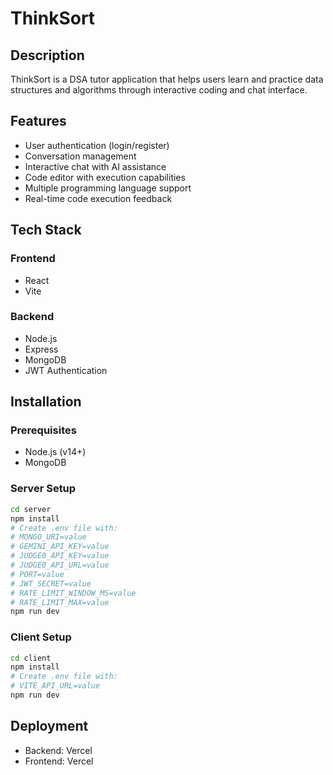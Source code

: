 # ThinkSort

## Description
ThinkSort is a DSA tutor application that helps users learn and practice data structures and algorithms through interactive coding and chat interface.

## Features
- User authentication (login/register)
- Conversation management
- Interactive chat with AI assistance
- Code editor with execution capabilities
- Multiple programming language support
- Real-time code execution feedback

## Tech Stack
### Frontend
- React
- Vite

### Backend
- Node.js
- Express
- MongoDB
- JWT Authentication

## Installation

### Prerequisites
- Node.js (v14+)
- MongoDB

### Server Setup
```bash
cd server
npm install
# Create .env file with:
# MONGO_URI=value
# GEMINI_API_KEY=value
# JUDGE0_API_KEY=value
# JUDGE0_API_URL=value
# PORT=value
# JWT_SECRET=value
# RATE_LIMIT_WINDOW_MS=value
# RATE_LIMIT_MAX=value
npm run dev
```

### Client Setup
```bash
cd client
npm install
# Create .env file with:
# VITE_API_URL=value
npm run dev
```

## Deployment
- Backend: Vercel
- Frontend: Vercel